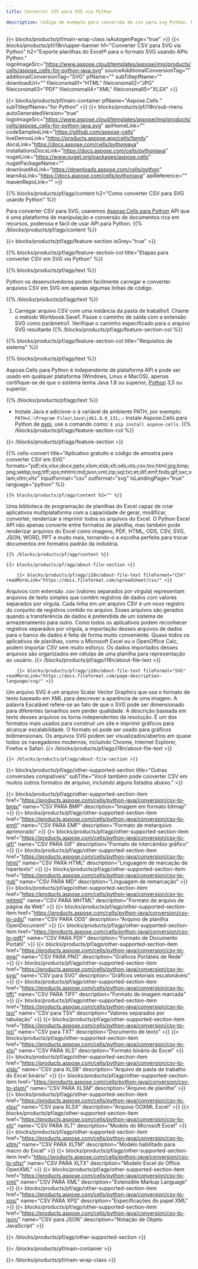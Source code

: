 ```yaml
---
title: Converter CSV para SVG via Python

description: Código de exemplo para conversão de csv para svg Python. Use o código de exemplo API para arquivos csv em lote para conversão svg no aplicativo Python.
---
```

{{< blocks/products/pf/main-wrap-class isAutogenPage="true" >}}
{{< blocks/products/pf/i18n/upper-banner h1="Converter CSV para SVG via Python" h2="Exporte planilhas do Excel® para o formato SVG usando APIs Python." logoImageSrc="https://www.aspose.cloud/templates/aspose/img/products/cells/aspose_cells-for-python-java.svg" sourceAdditionalConversionTag="" additionalConversionTag="SVG" pfName="" subTitlepfName="" downloadUrl="" fileiconsmall1="HTML" fileiconsmall2="JPG" fileiconsmall3="PDF" fileiconsmall4="XML" fileiconsmall5="XLSX" >}}

{{< blocks/products/pf/main-container pfName="Aspose.Cells " subTitlepfName="for Python" >}}
{{< blocks/products/pf/i18n/sub-menu autoGeneratedVersion="true" logoImageSrc="https://www.aspose.cloud/templates/aspose/img/products/cells/aspose_cells-for-python-java.svg" apiHomeLink="" codeSamplesLink="https://github.com/aspose-cells" liveDemosLink="https://products.aspose.app/cells/family" docsLink="https://docs.aspose.com/cells/pythonjava" installationsDocsLink="https://docs.aspose.com/cells/pythonjava" nugetLink="https://www.nuget.org/packages/aspose.cells" nugetPackageName="" downloadAsLink="https://downloads.aspose.com/cells/python" learnAsLink="https://docs.aspose.com/cells/pythonjava" apiReference="" mavenRepoLink="" >}}

{{% blocks/products/pf/agp/content h2="Como converter CSV para SVG usando Python" %}}

 Para converter CSV para SVG, usaremos
 [Aspose.Cells para Python](https://pypi.org/project/aspose-cells) 
 API que é uma plataforma de manipulação e conversão de documentos rica em recursos, poderosa e fácil de usar API para Python. 
{{% /blocks/products/pf/agp/content %}}

{{< blocks/products/pf/agp/feature-section isGrey="true" >}}

{{% blocks/products/pf/agp/feature-section-col title="Etapas para converter CSV em SVG via Python" %}}

{{% blocks/products/pf/agp/text %}}

 Python os desenvolvedores podem facilmente carregar e converter arquivos CSV em SVG em apenas algumas linhas de código.

{{% /blocks/products/pf/agp/text %}}

1. Carregar arquivo CSV com uma instância da pasta de trabalho1. Chame o método Workbook.Save1. Passe o caminho de saída com a extensão SVG como parâmetro1. Verifique o caminho especificado para o arquivo SVG resultante
{{% /blocks/products/pf/agp/feature-section-col %}}

{{% blocks/products/pf/agp/feature-section-col title="Requisitos de sistema" %}}

{{% blocks/products/pf/agp/text %}}

 Aspose.Cells para Python é independente de plataforma API e pode ser usado em qualquer plataforma (Windows, Linux e MacOS), apenas certifique-se de que o sistema tenha Java 1.8 ou superior, [Python](https://www.python.org/downloads/) 3,5 ou superior. 
 
{{% /blocks/products/pf/agp/text %}}

- Instale Java e adicione-o à variável de ambiente PATH, por exemplo: <code>PATH=C:\Program Files\Java\jdk1.8.0_131;</code>.- Instale Aspose.Cells para Python de <a href="https://pypi.org/project/aspose-cells/">pypi</a>, use o comando como: <code>$ pip install aspose-cells</code>.
{{% /blocks/products/pf/agp/feature-section-col %}}

{{< /blocks/products/pf/agp/feature-section >}}

{{% cells-convert title="Aplicativo gratuito e código de amostra para converter CSV em SVG" formats="pdf;xls;xlsx;docx;pptx;xlsm;xlsb;xlt;ods;ots;csv;tsv;html;jpg;bmp;png;webp;svg;tiff;xps;mhtml;md;json;xml;zip;sql;txt;et;dif;emf;fods;gif;sxc;xlam;xltm;xltx" InputFormat="csv" outformat="svg" IsLandingPage="true" language="python" %}}
 
<!-- aboutfile Starts -->

    {{% blocks/products/pf/agp/content h2="" %}}

 Uma biblioteca de programação de planilhas do Excel capaz de criar aplicativos multiplataforma com a capacidade de gerar, modificar, converter, renderizar e imprimir todos os arquivos do Excel. O Python Excel API não apenas converte entre formatos de planilha, mas também pode renderizar arquivos do Excel como imagens, PDF, HTML, ODS, CSV, SVG, JSON, WORD, PPT e muito mais, tornando-o a escolha perfeita para trocar documentos em formatos padrão da indústria.

    {{% /blocks/products/pf/agp/content %}}

    {{< blocks/products/pf/agp/about-file-section >}}

        {{< blocks/products/pf/agp/i18n/about-file-text fileFormat="CSV" readMoreLink="https://docs.fileformat.com/spreadsheet/csv/" >}}
Arquivos com extensão .csv (valores separados por vírgula) representam arquivos de texto simples que contêm registros de dados com valores separados por vírgula. Cada linha em um arquivo CSV é um novo registro do conjunto de registros contido no arquivo. Esses arquivos são gerados quando a transferência de dados é pretendida de um sistema de armazenamento para outro. Como todos os aplicativos podem reconhecer registros separados por vírgula, a importação desses arquivos de dados para o banco de dados é feita de forma muito conveniente. Quase todos os aplicativos de planilhas, como o Microsoft Excel ou o OpenOffice Calc, podem importar CSV sem muito esforço. Os dados importados desses arquivos são organizados em células de uma planilha para representação ao usuário.
        {{< /blocks/products/pf/agp/i18n/about-file-text >}}

        {{< blocks/products/pf/agp/i18n/about-file-text fileFormat="SVG" readMoreLink="https://docs.fileformat.com/page-description-language/svg/" >}}
Um arquivo SVG é um arquivo Scalar Vector Graphics que usa o formato de texto baseado em XML para descrever a aparência de uma imagem. A palavra Escalável refere-se ao fato de que o SVG pode ser dimensionado para diferentes tamanhos sem perder qualidade. A descrição baseada em texto desses arquivos os torna independentes da resolução. É um dos formatos mais usados para construir um site e imprimir gráficos para alcançar escalabilidade. O formato só pode ser usado para gráficos bidimensionais. Os arquivos SVG podem ser visualizados/abertos em quase todos os navegadores modernos, incluindo Chrome, Internet Explorer, Firefox e Safari.
        {{< /blocks/products/pf/agp/i18n/about-file-text >}}

    {{< /blocks/products/pf/agp/about-file-section >}}

<!-- aboutfile Ends -->

{{< blocks/products/pf/agp/other-supported-section title="Outras conversões compatíveis" subTitle="Você também pode converter CSV em muitos outros formatos de arquivo, incluindo alguns listados abaixo." >}}

{{< blocks/products/pf/agp/other-supported-section-item href="https://products.aspose.com/cells/python-java/conversion/csv-to-bmp/" name="CSV PARA BMP" description="Imagem em formato bitmap" >}}
{{< blocks/products/pf/agp/other-supported-section-item href="https://products.aspose.com/cells/python-java/conversion/csv-to-emf/" name="CSV PARA EMF" description="Formato de metarquivo aprimorado" >}}
{{< blocks/products/pf/agp/other-supported-section-item href="https://products.aspose.com/cells/python-java/conversion/csv-to-gif/" name="CSV PARA GIF" description="Formato de intercâmbio gráfico" >}}
{{< blocks/products/pf/agp/other-supported-section-item href="https://products.aspose.com/cells/python-java/conversion/csv-to-html/" name="CSV PARA HTML" description="Linguagem de marcação de hipertexto" >}}
{{< blocks/products/pf/agp/other-supported-section-item href="https://products.aspose.com/cells/python-java/conversion/csv-to-md/" name="CSV PARA MD" description="Linguagem de remarcação" >}}
{{< blocks/products/pf/agp/other-supported-section-item href="https://products.aspose.com/cells/python-java/conversion/csv-to-mhtml/" name="CSV PARA MHTML" description="Formato de arquivo de página da Web" >}}
{{< blocks/products/pf/agp/other-supported-section-item href="https://products.aspose.com/cells/python-java/conversion/csv-to-ods/" name="CSV PARA ODS" description="Arquivo de planilha OpenDocument" >}}
{{< blocks/products/pf/agp/other-supported-section-item href="https://products.aspose.com/cells/python-java/conversion/csv-to-pdf/" name="CSV PARA PDF" description="Formato de Documento Portátil" >}}
{{< blocks/products/pf/agp/other-supported-section-item href="https://products.aspose.com/cells/python-java/conversion/csv-to-png/" name="CSV PARA PNG" description="Gráficos Portáteis de Rede" >}}
{{< blocks/products/pf/agp/other-supported-section-item href="https://products.aspose.com/cells/python-java/conversion/csv-to-svg/" name="CSV para SVG" description="Gráficos vetoriais escalonáveis" >}}
{{< blocks/products/pf/agp/other-supported-section-item href="https://products.aspose.com/cells/python-java/conversion/csv-to-tiff/" name="CSV PARA TIFF" description="Formato de imagem marcada" >}}
{{< blocks/products/pf/agp/other-supported-section-item href="https://products.aspose.com/cells/python-java/conversion/csv-to-tsv/" name="CSV para TSV" description="Valores separados por tabulação" >}}
{{< blocks/products/pf/agp/other-supported-section-item href="https://products.aspose.com/cells/python-java/conversion/csv-to-txt/" name="CSV para TXT" description="Documento de texto" >}}
{{< blocks/products/pf/agp/other-supported-section-item href="https://products.aspose.com/cells/python-java/conversion/csv-to-xls/" name="CSV PARA XLS" description="Formato binário do Excel" >}}
{{< blocks/products/pf/agp/other-supported-section-item href="https://products.aspose.com/cells/python-java/conversion/csv-to-xlsb/" name="CSV para XLSB" description="Arquivo de pasta de trabalho do Excel binário" >}}
{{< blocks/products/pf/agp/other-supported-section-item href="https://products.aspose.com/cells/python-java/conversion/csv-to-xlsm/" name="CSV PARA XLSM" description="Arquivo de planilha" >}}
{{< blocks/products/pf/agp/other-supported-section-item href="https://products.aspose.com/cells/python-java/conversion/csv-to-xlsx/" name="CSV para XLSX" description="Arquivo OOXML Excel" >}}
{{< blocks/products/pf/agp/other-supported-section-item href="https://products.aspose.com/cells/python-java/conversion/csv-to-xlt/" name="CSV PARA XLT" description="Modelo do Microsoft Excel" >}}
{{< blocks/products/pf/agp/other-supported-section-item href="https://products.aspose.com/cells/python-java/conversion/csv-to-xltm/" name="CSV PARA XLTM" description="Modelo habilitado para macro do Excel" >}}
{{< blocks/products/pf/agp/other-supported-section-item href="https://products.aspose.com/cells/python-java/conversion/csv-to-xltx/" name="CSV PARA XLTX" description="Modelo Excel do Office OpenXML" >}}
{{< blocks/products/pf/agp/other-supported-section-item href="https://products.aspose.com/cells/python-java/conversion/csv-to-xml/" name="CSV PARA XML" description="Extensible Markup Language" >}}
{{< blocks/products/pf/agp/other-supported-section-item href="https://products.aspose.com/cells/python-java/conversion/csv-to-xps/" name="CSV PARA XPS" description="Especificações do papel XML" >}}
{{< blocks/products/pf/agp/other-supported-section-item href="https://products.aspose.com/cells/python-java/conversion/csv-to-json/" name="CSV para JSON" description="Notação de Objeto JavaScript" >}}

{{< /blocks/products/pf/agp/other-supported-section >}}

{{< /blocks/products/pf/main-container >}}
    
{{< /blocks/products/pf/main-wrap-class >}}
